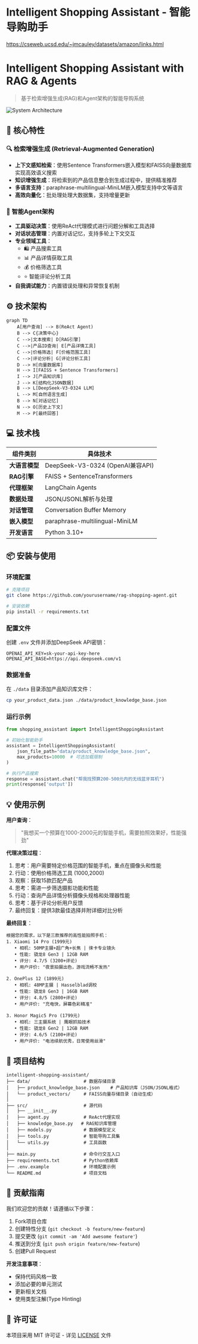 # Intelligent Shopping Assistant - 智能导购助手
https://cseweb.ucsd.edu/~jmcauley/datasets/amazon/links.html
# Intelligent Shopping Assistant with RAG & Agents

> 基于检索增强生成(RAG)和Agent架构的智能导购系统

![System Architecture](https://via.placeholder.com/800x400?text=RAG+Agent+System+Diagram)

## 🚀 核心特性

### 🔍 **检索增强生成 (Retrieval-Augmented Generation)**
- **上下文感知检索**：使用Sentence Transformers嵌入模型和FAISS向量数据库实现高效语义搜索
- **知识增强生成**：将检索到的产品信息整合到生成过程中，提供精准推荐
- **多语言支持**：paraphrase-multilingual-MiniLM嵌入模型支持中文等语言
- **高效向量化**：批处理处理大数据集，支持增量更新

### 🤖 **智能Agent架构**
- **工具驱动决策**：使用ReAct代理模式进行问题分解和工具选择
- **对话状态管理**：内置对话记忆，支持多轮上下文交互
- **专业领域工具**：
  - 🛍️ 产品搜索工具
  - 📊 产品详情获取工具
  - 💰 价格筛选工具
  - ⭐ 智能评论分析工具
- **自我调试能力**：内置错误处理和异常恢复机制

## ⚙️ 技术架构

```mermaid
graph TD
    A[用户查询] --> B(ReAct Agent)
    B --> C{决策中心}
    C -->|文本搜索| D[RAG引擎]
    C -->|产品ID查询| E[产品详情工具]
    C -->|价格筛选| F[价格范围工具]
    C -->|评论分析| G[评论分析工具]
    D --> H[向量数据库]
    H --> I[FAISS + Sentence Transformers]
    I --> J[产品知识库]
    J --> K[结构化JSON数据]
    B --> L[DeepSeek-V3-0324 LLM]
    L --> M[自然语言生成]
    B --> N[对话记忆]
    N --> O[历史上下文]
    M --> P[最终回答]
```

## 💻 技术栈

| 组件类别       | 具体技术                          |
|----------------|-----------------------------------|
| **大语言模型** | DeepSeek-V3-0324 (OpenAI兼容API)  |
| **RAG引擎**    | FAISS + SentenceTransformers     |
| **代理框架**   | LangChain Agents                  |
| **数据处理**   | JSON/JSONL解析与处理              |
| **对话管理**   | Conversation Buffer Memory        |
| **嵌入模型**   | paraphrase-multilingual-MiniLM   |
| **开发语言**   | Python 3.10+                      |

## 📦 安装与使用

### 环境配置
```bash
# 克隆项目
git clone https://github.com/yourusername/rag-shopping-agent.git

# 安装依赖
pip install -r requirements.txt
```

### 配置文件
创建 `.env` 文件并添加DeepSeek API密钥：
```env
OPENAI_API_KEY=sk-your-api-key-here
OPENAI_API_BASE=https://api.deepseek.com/v1
```

### 数据准备
在 `./data` 目录添加产品知识库文件：
```bash
cp your_product_data.json ./data/product_knowledge_base.json
```

### 运行示例
```python
from shopping_assistant import IntelligentShoppingAssistant

# 初始化智能助手
assistant = IntelligentShoppingAssistant(
    json_file_path="data/product_knowledge_base.json",
    max_products=10000  # 可选加载限制
)

# 执行产品搜索
response = assistant.chat("帮我找预算200-500元内的无线蓝牙耳机")
print(response['output'])
```

## 💡 使用示例

**用户查询**：
> "我想买一个预算在1000-2000元的智能手机，需要拍照效果好，性能强劲"

**代理决策过程**：
1. 思考：用户需要特定价格范围的智能手机，重点在摄像头和性能
2. 行动：使用价格筛选工具 (1000,2000)
3. 观察：获取15款匹配产品
4. 思考：需进一步筛选摄影功能和性能
5. 行动：查询产品详情分析摄像头规格和处理器性能
6. 思考：基于评论分析用户反馈
7. 最终回复：提供3款最佳选择并附详细对比分析

**最终回复**：
```
根据您的需求，以下是三款推荐的高性能拍照手机：
1. Xiaomi 14 Pro (1999元)
   • 相机: 50MP主摄+超广角+长焦 | 徕卡专业镜头
   • 性能: 骁龙8 Gen3 | 12GB RAM
   • 评分: 4.7/5 (3200+评论)
   • 用户评价: "夜景拍摄出色，游戏流畅不发热"

2. OnePlus 12 (1899元)
   • 相机: 48MP主摄 | Hasselblad调校
   • 性能: 骁龙8 Gen3 | 16GB RAM
   • 评分: 4.8/5 (2800+评论)
   • 用户评价: "充电快，屏幕色彩精准"

3. Honor Magic5 Pro (1799元)
   • 相机: 三主摄系统 | 鹰眼抓拍技术
   • 性能: 骁龙8 Gen2 | 12GB RAM
   • 评分: 4.6/5 (2100+评论)
   • 用户评价: "电池续航优秀，日常使用丝滑"
```

## 📂 项目结构
```
intelligent-shopping-assistant/
├── data/                    # 数据存储目录
│   ├── product_knowledge_base.json    # 产品知识库（JSON/JSONL格式）
│   └── product_vectors/     # FAISS向量存储目录（自动生成）
│
├── src/                     # 源代码
│   ├── __init__.py
│   ├── agent.py             # ReAct代理实现
│   ├── knowledge_base.py   # RAG知识库管理
│   ├── models.py            # 数据模型定义
│   ├── tools.py             # 智能导购工具集
│   └── utils.py             # 工具函数
│
├── main.py                  # 命令行交互入口
├── requirements.txt         # Python依赖库
├── .env.example             # 环境配置示例
└── README.md                # 项目文档
```

## 🤝 贡献指南

我们欢迎您的贡献！请遵循以下步骤：

1. Fork项目仓库
2. 创建特性分支 (`git checkout -b feature/new-feature`)
3. 提交更改 (`git commit -am 'Add awesome feature'`)
4. 推送到分支 (`git push origin feature/new-feature`)
5. 创建Pull Request

**开发注意事项**：
- 保持代码风格一致
- 添加必要的单元测试
- 更新相关文档
- 使用类型注解(Type Hinting)

## 📜 许可证

本项目采用 MIT 许可证 - 详见 [LICENSE](LICENSE) 文件

